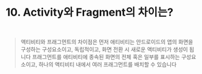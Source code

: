 # 10. Activity와 Fragment의 차이는?

<br>

 > 액티비티와 프래그먼트의 차이점은
 > 먼저 애티비티는 안드로이드의 앱의 화면을 구성하는 구성요소이고, 독립적이고, 화면 전환 시 새로운 액티비티가 생성이 됩니다
 > 프래그먼트를 애티비티에 종속된 화면의 전체 혹은 일부를 표시하는 구성요소이고, 하나의 액티비티 내에서 여러 프래그먼트를 배치할 수 있습니다
